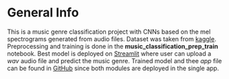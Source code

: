 # General Info
This is a music genre classification project with CNNs based on the mel spectrograms generated from audio files. Dataset was taken from [kaggle](https://www.kaggle.com/andradaolteanu/gtzan-dataset-music-genre-classification). Preprocessing and training is done in the **music_classification_prep_train** notebook. Best model is deployed on [Streamlit](https://share.streamlit.io/twrzeszcz/music-generation-streamlit/main/app_streamlit_merged.py) where user can upload a *wav* audio file and predict the music genre. Trained model and thee *app* file can be found in [GitHub](https://github.com/twrzeszcz/music-generation-streamlit) since both modules are deployed in the single app.
